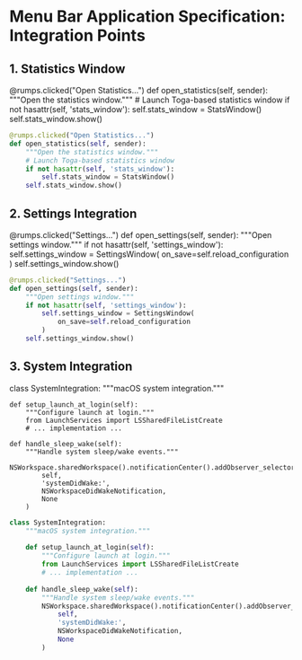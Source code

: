 # Menu Bar Application Specification: Integration Points



## 1. Statistics Window

@rumps.clicked("Open Statistics...")
def open_statistics(self, sender):
    """Open the statistics window."""
    # Launch Toga-based statistics window
    if not hasattr(self, 'stats_window'):
        self.stats_window = StatsWindow()
    self.stats_window.show()

```python
@rumps.clicked("Open Statistics...")
def open_statistics(self, sender):
    """Open the statistics window."""
    # Launch Toga-based statistics window
    if not hasattr(self, 'stats_window'):
        self.stats_window = StatsWindow()
    self.stats_window.show()

```

## 2. Settings Integration

@rumps.clicked("Settings...")
def open_settings(self, sender):
    """Open settings window."""
    if not hasattr(self, 'settings_window'):
        self.settings_window = SettingsWindow(
            on_save=self.reload_configuration
        )
    self.settings_window.show()

```python
@rumps.clicked("Settings...")
def open_settings(self, sender):
    """Open settings window."""
    if not hasattr(self, 'settings_window'):
        self.settings_window = SettingsWindow(
            on_save=self.reload_configuration
        )
    self.settings_window.show()

```

## 3. System Integration

class SystemIntegration:
    """macOS system integration."""
    
    def setup_launch_at_login(self):
        """Configure launch at login."""
        from LaunchServices import LSSharedFileListCreate
        # ... implementation ...
    
    def handle_sleep_wake(self):
        """Handle system sleep/wake events."""
        NSWorkspace.sharedWorkspace().notificationCenter().addObserver_selector_name_object_(
            self,
            'systemDidWake:',
            NSWorkspaceDidWakeNotification,
            None
        )

```python
class SystemIntegration:
    """macOS system integration."""
    
    def setup_launch_at_login(self):
        """Configure launch at login."""
        from LaunchServices import LSSharedFileListCreate
        # ... implementation ...
    
    def handle_sleep_wake(self):
        """Handle system sleep/wake events."""
        NSWorkspace.sharedWorkspace().notificationCenter().addObserver_selector_name_object_(
            self,
            'systemDidWake:',
            NSWorkspaceDidWakeNotification,
            None
        )

```
